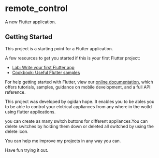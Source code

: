 # remote_control

A new Flutter application.

## Getting Started

This project is a starting point for a Flutter application.

A few resources to get you started if this is your first Flutter project:

- [Lab: Write your first Flutter app](https://flutter.dev/docs/get-started/codelab)
- [Cookbook: Useful Flutter samples](https://flutter.dev/docs/cookbook)

For help getting started with Flutter, view our
[online documentation](https://flutter.dev/docs), which offers tutorials,
samples, guidance on mobile development, and a full API reference.



This project was developed by ogidan hope. It enables you to be ables you to be able to control your
elctrical appliances  from any where in the wotld using flutter applications.

you can create as many switch buttons for different appliances.You can delete switches by holding them down or deleted all switched by using the delete icon.

You can help me improve my projects in any way you can.

Have fun trying it out.
